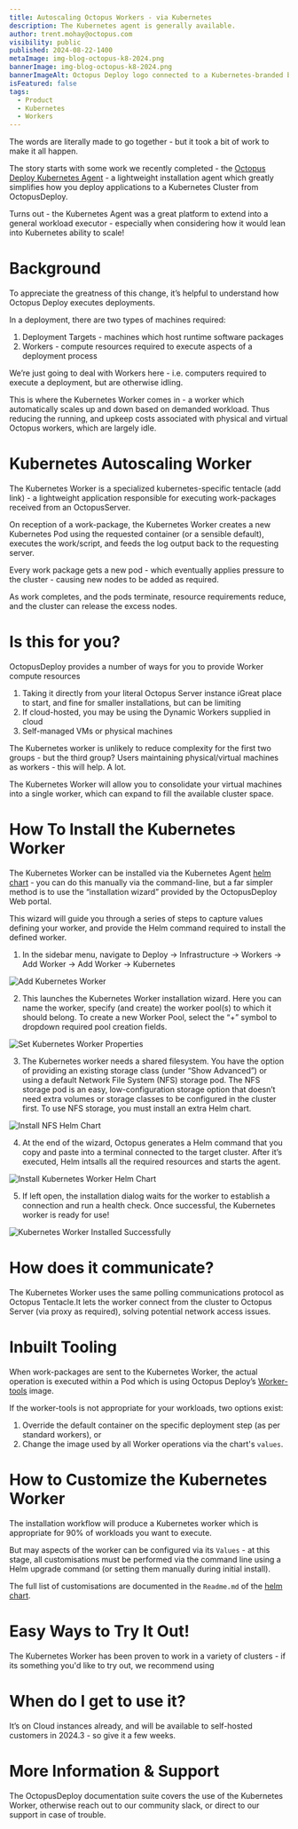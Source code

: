 ```yaml
---
title: Autoscaling Octopus Workers - via Kubernetes
description: The Kubernetes agent is generally available.
author: trent.mohay@octopus.com
visibility: public
published: 2024-08-22-1400
metaImage: img-blog-octopus-k8-2024.png
bannerImage: img-blog-octopus-k8-2024.png
bannerImageAlt: Octopus Deploy logo connected to a Kubernetes-branded box with an Octopus logo in it.
isFeatured: false
tags: 
  - Product
  - Kubernetes
  - Workers
---
```

The words are literally made to go together - but it took a bit of work to make it all happen.

The story starts with some work we recently completed - the [Octopus Deploy Kubernetes Agent](https://octopus.com/blog/kubernetes-agent) - a lightweight installation agent which greatly simplifies how you deploy applications to a Kubernetes Cluster from OctopusDeploy.

Turns out - the Kubernetes Agent was a great platform to extend into a general workload executor - especially when considering how it would lean into Kubernetes ability to scale!

# Background
To appreciate the greatness of this change, it’s helpful to understand how Octopus Deploy executes deployments.

In a deployment, there are two types of machines required:
1. Deployment Targets - machines which host runtime software packages
2. Workers - compute resources required to execute aspects of a deployment process

We’re just going to deal with Workers here - i.e. computers required to execute a deployment, but are otherwise idling.

This is where the Kubernetes Worker comes in - a worker which automatically scales up and down based on demanded workload. 
Thus reducing the running, and upkeep costs associated with physical and virtual Octopus workers, which are largely idle.

# Kubernetes Autoscaling Worker
The Kubernetes Worker is a specialized kubernetes-specific tentacle (add link) - a lightweight application responsible for executing work-packages received from an OctopusServer.

On reception of a work-package, the Kubernetes Worker creates a new Kubernetes Pod using the requested container (or a sensible default), executes the work/script, and feeds the log output back to the requesting server.

Every work package gets a new pod - which eventually applies pressure to the cluster - causing new nodes to be added as required.

As work completes, and the pods terminate, resource requirements reduce, and the cluster can release the excess nodes.

# Is this for you?
OctopusDeploy provides a number of ways for you to provide Worker compute resources

1. Taking it directly from your literal Octopus Server instance
iGreat place to start, and fine for smaller installations, but can be limiting
1. If cloud-hosted, you may be using the Dynamic Workers supplied in cloud
1. Self-managed VMs or physical machines

The Kubernetes worker is unlikely to reduce complexity for the first two groups - but the third group? Users maintaining physical/virtual machines as workers - this will help. A lot.

The Kubernetes Worker will allow you to consolidate your virtual machines into a single worker, which can expand to fill the available cluster space.

# How To Install the Kubernetes Worker
The Kubernetes Worker can be installed via the Kubernetes Agent [helm chart](https://hub.docker.com/r/octopusdeploy/kubernetes-agent) - you can do this manually via the command-line, but a far simpler method is to use the “installation wizard” provided by the OctopusDeploy Web portal.

This wizard will guide you through a series of steps to capture values defining your worker, and provide the Helm command required to install the defined worker.

1. In the sidebar menu, navigate to Deploy → Infrastructure → Workers → Add Worker → Add Worker → Kubernetes

![Add Kubernetes Worker](add-kubernetes-worker.png)

2. This launches the Kubernetes Worker installation wizard. Here you can name the worker, specify (and create) the worker pool(s) to which it should belong. To create a new Worker Pool, select the “+” symbol to dropdown required pool creation fields.

![Set Kubernetes Worker Properties](add-kubernetes-worker-properties.png)

3. The Kubernetes worker needs a shared filesystem. You have the option of providing an existing storage class (under “Show Advanced”) or using a default Network File System (NFS) storage pod. The NFS storage pod is an easy, low-configuration storage option that doesn’t need extra volumes or storage classes to be configured in the cluster first. To use NFS storage, you must install an extra Helm chart.

![Install NFS Helm Chart](install-nfs-helm-chart.png)

4. At the end of the wizard, Octopus generates a Helm command that you copy and paste into a terminal connected to the target cluster. After it’s executed, Helm intsalls all the required resources and starts the agent.

![Install Kubernetes Worker Helm Chart](install-kubernetes-worker-helm-chart.png)

5. If left open, the installation dialog waits for the worker to establish a connection and run a health check. Once successful, the Kubernetes worker is ready for use!

![Kubernetes Worker Installed Successfully](kubernetes-helm-chart-installed-success.png)

# How does it communicate?
The Kubernetes Worker uses the same polling communications protocol as Octopus Tentacle.It lets the worker connect from the cluster to Octopus Server (via proxy as required), solving potential network access issues.

# Inbuilt Tooling 
When work-packages are sent to the Kubernetes Worker, the actual operation is executed within a Pod which is using Octopus Deploy’s [Worker-tools](https://hub.docker.com/r/octopusdeploy/worker-tools) image.

If the worker-tools is not appropriate for your workloads, two options exist:
1. Override the default container on the specific deployment step (as per standard workers), or
2. Change the image used by all Worker operations via the chart's `values`.

# How to Customize the Kubernetes Worker
The installation workflow will produce a Kubernetes worker which is appropriate for 90% of workloads you want to execute.

But may aspects of the worker can be configured via its `Values` - at this stage, all customisations must be performed via the command
line using a Helm upgrade command (or setting them manually during initial install).

The full list of customisations are documented in the `Readme.md` of the [helm chart](https://hub.docker.com/r/octopusdeploy/kubernetes-agent).

# Easy Ways to Try It Out!
The Kubernetes Worker has been proven to work in a variety of clusters - if its something you'd like to try out, we recommend using


# When do I get to use it?
It’s on Cloud instances already, and will be available to self-hosted customers in 2024.3 - so give it a few weeks.

# More Information & Support
The OctopusDeploy documentation suite covers the use of the Kubernetes Worker, otherwise reach out to our community slack, or direct to our support in case of trouble.

